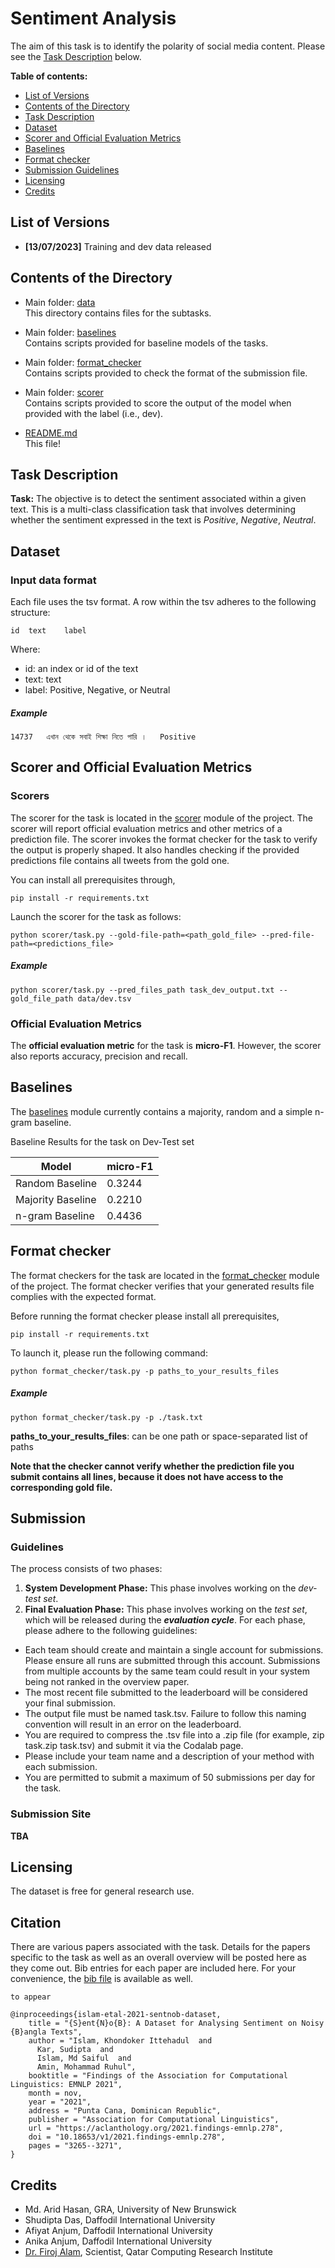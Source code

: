 # Sentiment Analysis

The aim of this task is to identify the polarity of social media content. Please see the
[Task Description](#task-description) below.


__Table of contents:__
- [List of Versions](#list-of-versions)
- [Contents of the Directory](#contents-of-the-directory)
- [Task Description](#task-description)
- [Dataset](#dataset)
- [Scorer and Official Evaluation Metrics](#scorer-and-official-evaluation-metrics)
- [Baselines](#baselines)
- [Format checker](#formatchecker)
- [Submission Guidelines](#submission-guidelines)
- [Licensing](#licensing)
- [Credits](#Credits)

## List of Versions
* __[13/07/2023]__  Training and dev data released



## Contents of the Directory
* Main folder: [data](./data)<br/>
  This directory contains files for the subtasks.
* Main folder: [baselines](./baselines)<br/>
	Contains scripts provided for baseline models of the tasks.
* Main folder: [format_checker](./format_checker)<br/>
	Contains scripts provided to check the format of the submission file.
* Main folder: [scorer](./scorer)<br/>
	Contains scripts provided to score the output of the model when provided with the label (i.e., dev).

* [README.md](./README.md) <br/>
	This file!

## Task Description

**Task:** The objective is to detect the sentiment associated within a given text. This is a multi-class classification task that involves determining whether the sentiment expressed in the text is _Positive_, _Negative_, _Neutral_.

## Dataset

### Input data format
Each file uses the tsv format. A row within the tsv adheres to the following structure:

```
id	text	label
```
Where:
* id: an index or id of the text
* text: text
* label: Positive, Negative, or Neutral

##### Example
```
14737	এখান থেকে সবাই শিক্ষা নিতে পারি ।	Positive
```

## Scorer and Official Evaluation Metrics

### Scorers

The scorer for the task is located in the [scorer](scorer) module of the project. The scorer will report official evaluation metrics and other metrics of a prediction file. The scorer invokes the format checker for the task to verify the output is properly shaped.
It also handles checking if the provided predictions file contains all tweets from the gold one.


You can install all prerequisites through,
```
pip install -r requirements.txt
```
Launch the scorer for the task as follows:
```
python scorer/task.py --gold-file-path=<path_gold_file> --pred-file-path=<predictions_file>
```


##### Example

```
python scorer/task.py --pred_files_path task_dev_output.txt --gold_file_path data/dev.tsv
```

### Official Evaluation Metrics
The **official evaluation metric** for the task is **micro-F1**. However, the scorer also reports accuracy, precision and recall.


## Baselines

The [baselines](baselines) module currently contains a majority, random and a simple n-gram baseline.

Baseline Results for the task on Dev-Test set

| Model                      | micro-F1 |
|----------------------------|----------|
| Random Baseline            | 0.3244   |
| Majority Baseline          | 0.2210   |
| n-gram Baseline            | 0.4436   |

## Format checker

The format checkers for the task are located in the [format_checker](format_checker) module of the project. The format checker verifies that your generated results file complies with the expected format.

Before running the format checker please install all prerequisites,
```
pip install -r requirements.txt
```

To launch it, please run the following command:

```
python format_checker/task.py -p paths_to_your_results_files
```

##### Example
```
python format_checker/task.py -p ./task.txt
```
**paths_to_your_results_files**: can be one path or space-separated list of paths


**Note that the checker cannot verify whether the prediction file you submit contains all lines, because it does not have access to the corresponding gold file.**


## Submission

### Guidelines

The process consists of two phases:

1. **System Development Phase:** This phase involves working on the *dev-test set*.
2. **Final Evaluation Phase:** This phase involves working on the *test set*, which will be released during the ***evaluation cycle***.
For each phase, please adhere to the following guidelines:

- Each team should create and maintain a single account for submissions. Please ensure all runs are submitted through this account. Submissions from multiple accounts by the same team could result in your system being not ranked in the overview paper.
- The most recent file submitted to the leaderboard will be considered your final submission.
- The output file must be named task.tsv. Failure to follow this naming convention will result in an error on the leaderboard.
- You are required to compress the .tsv file into a .zip file (for example, zip task.zip task.tsv) and submit it via the Codalab page.
- Please include your team name and a description of your method with each submission.
- You are permitted to submit a maximum of 50 submissions per day for the task.


### Submission Site
**TBA**


## Licensing
The dataset is free for general research use.

## Citation
There are various papers associated with the task. Details for the papers specific to the task as well as an overall overview will be posted here as they come out. Bib entries for each paper are included here. For your convenience, the [bib file](bibtex/bibliography.bib) is available as well.

```
to appear
```

```
@inproceedings{islam-etal-2021-sentnob-dataset,
    title = "{S}ent{N}o{B}: A Dataset for Analysing Sentiment on Noisy {B}angla Texts",
    author = "Islam, Khondoker Ittehadul  and
      Kar, Sudipta  and
      Islam, Md Saiful  and
      Amin, Mohammad Ruhul",
    booktitle = "Findings of the Association for Computational Linguistics: EMNLP 2021",
    month = nov,
    year = "2021",
    address = "Punta Cana, Dominican Republic",
    publisher = "Association for Computational Linguistics",
    url = "https://aclanthology.org/2021.findings-emnlp.278",
    doi = "10.18653/v1/2021.findings-emnlp.278",
    pages = "3265--3271",
}
```

## Credits
- Md. Arid Hasan, GRA, University of New Brunswick
- Shudipta Das, Daffodil International University
- Afiyat Anjum, Daffodil International University
- Anika Anjum, Daffodil International University
- [Dr. Firoj Alam](http://sites.google.com/site/firojalam/), Scientist, Qatar Computing Research Institute
